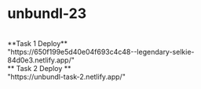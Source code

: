 # unbundl-23


<br/>
**Task 1 Deploy**
<br/>
"https://650f199e5d40e04f693c4c48--legendary-selkie-84d0e3.netlify.app/"
<br/>
** Task 2 Deploy **
<br/>
"https://unbundl-task-2.netlify.app/"
<br/>
